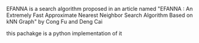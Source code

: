 EFANNA is a search algorithm proposed in an article named "EFANNA : An Extremely Fast Approximate Nearest Neighbor Search Algorithm Based on kNN Graph" by Cong Fu and Deng Cai 

this pachakge is a python implementation of it 
